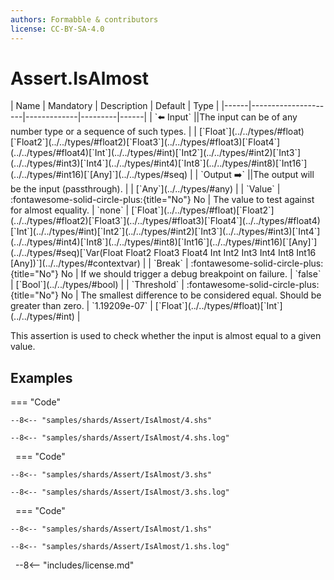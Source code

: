```yaml
---
authors: Formabble & contributors
license: CC-BY-SA-4.0
---
```



# Assert.IsAlmost

<div class="sh-parameters" markdown="1">
| Name | Mandatory | Description | Default | Type |
|------|---------------------|-------------|---------|------|
| `⬅️ Input` ||The input can be of any number type or a sequence of such types. | | [`Float`](../../types/#float)[`Float2`](../../types/#float2)[`Float3`](../../types/#float3)[`Float4`](../../types/#float4)[`Int`](../../types/#int)[`Int2`](../../types/#int2)[`Int3`](../../types/#int3)[`Int4`](../../types/#int4)[`Int8`](../../types/#int8)[`Int16`](../../types/#int16)[`[Any]`](../../types/#seq) |
| `Output ➡️` ||The output will be the input (passthrough). | | [`Any`](../../types/#any) |
| `Value` | :fontawesome-solid-circle-plus:{title="No"} No  | The value to test against for almost equality. | `none` | [`Float`](../../types/#float)[`Float2`](../../types/#float2)[`Float3`](../../types/#float3)[`Float4`](../../types/#float4)[`Int`](../../types/#int)[`Int2`](../../types/#int2)[`Int3`](../../types/#int3)[`Int4`](../../types/#int4)[`Int8`](../../types/#int8)[`Int16`](../../types/#int16)[`[Any]`](../../types/#seq)[`Var(Float Float2 Float3 Float4 Int Int2 Int3 Int4 Int8 Int16 [Any])`](../../types/#contextvar) |
| `Break` | :fontawesome-solid-circle-plus:{title="No"} No  | If we should trigger a debug breakpoint on failure. | `false` | [`Bool`](../../types/#bool) |
| `Threshold` | :fontawesome-solid-circle-plus:{title="No"} No  | The smallest difference to be considered equal. Should be greater than zero. | `1.19209e-07` | [`Float`](../../types/#float)[`Int`](../../types/#int) |

</div>

This assertion is used to check whether the input is almost equal to a given value.

## Examples

=== "Code"

  ```x86asm linenums="1"
  --8<-- "samples/shards/Assert/IsAlmost/4.shs"
  ```

  ```
  --8<-- "samples/shards/Assert/IsAlmost/4.shs.log"
  ```
&nbsp;
=== "Code"

  ```x86asm linenums="1"
  --8<-- "samples/shards/Assert/IsAlmost/3.shs"
  ```

  ```
  --8<-- "samples/shards/Assert/IsAlmost/3.shs.log"
  ```
&nbsp;
=== "Code"

  ```x86asm linenums="1"
  --8<-- "samples/shards/Assert/IsAlmost/1.shs"
  ```

  ```
  --8<-- "samples/shards/Assert/IsAlmost/1.shs.log"
  ```
&nbsp;
--8<-- "includes/license.md"

